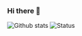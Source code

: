 ### Hi there 👋

![Github stats](https://github-readme-stats.vercel.app/api?username=andressltz&count_private=true&show_icons=true&theme=github_dark&line_height=27) 
![Status](https://github-readme-stats.vercel.app/api/top-langs/?username=andressltz&theme=github_dark&layout=compact)

<!--
**andressltz/andressltz** is a ✨ _special_ ✨ repository because its `README.md` (this file) appears on your GitHub profile.

Here are some ideas to get you started:

- 🔭 I’m currently working on ...
- 🌱 I’m currently learning ...
- 👯 I’m looking to collaborate on ...
- 🤔 I’m looking for help with ...
- 💬 Ask me about ...
- 📫 How to reach me: ...
- 😄 Pronouns: ...
- ⚡ Fun fact: ...
-->
